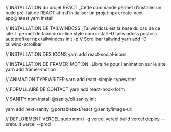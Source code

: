// INSTALLATION du projet REACT
_Cette commande permet d'installer un build pré-fait de REACT afin d'initialiser un projet
npx create-next-app@latest
yarn install

// INSTALLATION DE TAILWINDCSS 
_Tailwindcss est la base du css de ce site. Il permet de faire du in-line style
npm install -D tailwindcss postcss autoprefixer
npx tailwindcss init -p
// Scrollbar tailwind
yarn add -D tailwind-scrollbar

// INSTALLATION DES ICONS
yarn add react-social-icons

// INSTALLATION DE FRAMER-MOTION
_Librairie pour l'animation sur le site
yarn add framer-motion

// ANIMATION TYPEWRITER
yarn add react-simple-typewriter 

// FORMULAIRE DE CONTACT
yarn add react-hook-form

// SANITY
npm install @sanity/cli
sanity init

yarn add next-sanity @portabletext/react @sanity/image-url

// DEPLOIEMENT VERCEL
sudo npm i -g vercel
vercel build
vercel deploy --prebuilt
vercel --prod